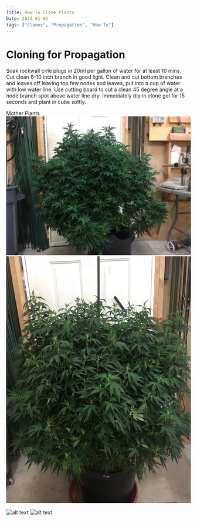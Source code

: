 ```yaml
---
Title: How To Clone Plants
Date: 2024-01-01
tags: ["Clones", "Propagation", "How To"]
---
```

 # Cloning for Propagation
Soak rockwall cirle plugs in 20ml per gallon of water for at least 10 mins. Cut clean 6-10 inch branch in good light. Clean and cut bottom branches and leaves off leaving top few nodes and leaves, put into a cup of water with low water line. Use cutting board to cut a clean 45 degree angle at a node branch spot above water line dry. Immediately dip in clone gel for 15 seconds and plant in cube softly.

Mother Plants
![alt text](3E7C1AA2-675D-414C-A4B8-21DF90355614_1_105_c.jpeg)
![alt text](20890656-5F65-4D40-AA1A-410C27E0298F_1_105_c.jpeg)


![alt text](../../bio/organic_innovations/25898_cr17.5_farm/roots.png)
![alt text](roots_2.png)